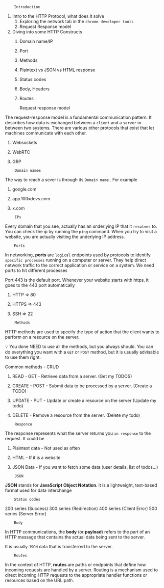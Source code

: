        Introduction

1. Intro to the HTTP Protocol, what does it solve
    1. Exploring the network tab in the `chrome developer tools`
    2. Request Response model
2. Diving into some HTTP Constructs
    1. Domain name/IP
    2. Port
    3. Methods
    4. Plaintext vs JSON vs HTML response
    5. Status codes
    6. Body, Headers
    7. Routes

        Request response model

The request-response model is a fundamental communication pattern.
It describes how data is exchanged between a `client` and a `server` or between two systems.
There are various other protocols that exist that let machines communicate with each other.

1. Websockets
2. WebRTC
3. GRP

        Domain names

The way to reach a sever is through its `Domain name` . For example
1. google.com
2. app.100xdevs.com
3. x.com

        IPs

Every domain that you see, actually has an underlying IP that it `resolves` to.
You can check the ip by running the `ping` command.
When you try to visit a website, you are actually visiting the underlying IP address.

        Ports

In networking, **ports** are `logical` endpoints used by protocols to identify `specific processes`  running on a computer or server. They help direct network traffic to the correct application or service on a system.
We need ports to hit different processes

Port 443 is the default port. Whenever your website starts with https, it goes to the 443 port automatically

1. HTTP => 80
2. HTTPS => 443
3. SSH => 22

        Methods

HTTP methods are used to specify the type of action that the client wants to perform on a resource on the server.

💡 You done NEED to use all the methods, but you always should. You can do everything you want with a `GET` or `POST`  method, but it is usually advisable to use them right.

Common methods - CRUD
1. READ - GET -  Retrieve data from a server. (Get my TODOS)
2. CREATE - POST - Submit data to be processed by a server. (Create a TODO)
3. UPDATE - PUT - Update or create a resource on the server (Update my todo)
4. DELETE - Remove a resource from the server. (Delete my todo)

        Responce

The response represents what the server returns you `in response` to the request.
It could be

1. Plaintext data - Not used as often
2. HTML - If it is a website
3. JSON Data - If you want to fetch some data (user details, list of todos…)

        JSON

**JSON** stands for **JavaScript Object Notation**. It is a lightweight, text-based format used for data interchange

        Status codes

200 series (Success)
300 series (Redirection)
400 series (Client Error)
500 series (Server Error)

        Body

In HTTP communications, the **body** (or **payload**) refers to the part of an HTTP message that contains the actual data being sent to the server.

It is usually `JSON` data that is transferred to the server.

        Routes

In the context of HTTP, **routes** are paths or endpoints that define how incoming requests are handled by a server. Routing is a mechanism used to direct incoming HTTP requests to the appropriate handler functions or resources based on the URL path.